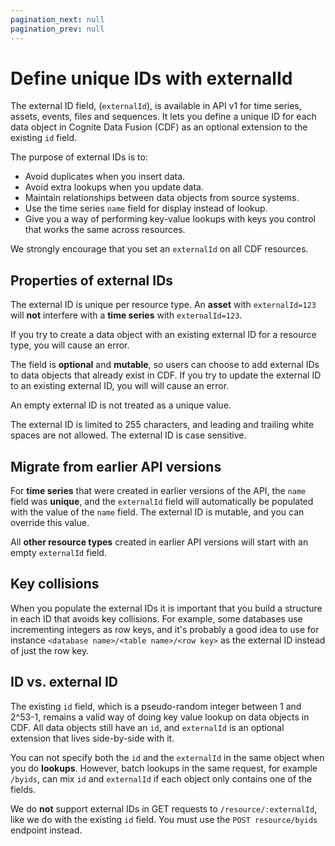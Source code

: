 ```yaml
---
pagination_next: null
pagination_prev: null
---
```


# Define unique IDs with externalId

The external ID field, (`externalId`), is available in API v1 for time series, assets, events, files and sequences.
It lets you define a unique ID for each data object in Cognite Data Fusion (CDF) as an optional extension to the existing `id` field.

The purpose of external IDs is to:

- Avoid duplicates when you insert data.
- Avoid extra lookups when you update data.
- Maintain relationships between data objects from source systems.
- Use the time series `name` field for display instead of lookup.
- Give you a way of performing key-value lookups with keys you control that works the same across resources.

We strongly encourage that you set an `externalId` on all CDF resources.

## Properties of external IDs

The external ID is unique per resource type. An **asset** with `externalId=123` will **not** interfere with a **time series** with `externalId=123`.

If you try to create a data object with an existing external ID for a resource type, you will cause an error.

The field is **optional** and **mutable**, so users can choose to add external IDs to data objects that already exist in CDF. If you try to update the external ID to an existing external ID, you will will cause an error.

An empty external ID is not treated as a unique value.

The external ID is limited to 255 characters, and leading and trailing white spaces are not allowed. The external ID is case sensitive.

## Migrate from earlier API versions

For **time series** that were created in earlier versions of the API, the `name` field was **unique**, and the `externalId` field will automatically be populated with the value of the `name` field. The external ID is mutable, and you can override this value.

All **other resource types** created in earlier API versions will start with an empty `externalId` field.

## Key collisions

When you populate the external IDs it is important that you build a structure in each ID that avoids key collisions. For example, some databases use incrementing integers as row keys, and it's probably a good idea to use for instance `<database name>/<table name>/<row key>` as the external ID instead of just the row key.

## ID vs. external ID

The existing `id` field, which is a pseudo-random integer between 1 and 2^53-1, remains a valid way of doing key value lookup on data objects in CDF. All data objects still have an `id`, and `externalId` is an optional extension that lives side-by-side with it.

You can not specify both the `id` and the `externalId` in the same object when you do **lookups**. However, batch lookups in the same request, for example `/byids`, can mix `id` and `externalId` if each object only contains one of the fields.

We do **not** support external IDs in GET requests to `/resource/:externalId`, like we do with the existing `id` field. You must use the `POST resource/byids` endpoint instead.
